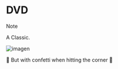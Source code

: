 # DVD

>[!NOTE]
A Classic.

![imagen](https://github.com/user-attachments/assets/99836b74-6083-42f9-8b8d-6503bd057bd5)


🎉 But with confetti when hitting the corner 🎉

